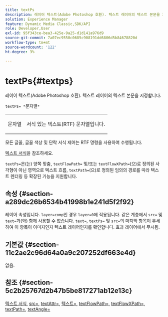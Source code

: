 ```yaml
---
title: textPs
description: 레이어 텍스트(Adobe Photoshop 호환). 텍스트 레이어의 텍스트 본문을 지정합니다.
solution: Experience Manager
feature: Dynamic Media Classic,SDK/API
role: Developer,User
exl-id: 95f343ce-bea3-425e-9a25-d1d141a976d9
source-git-commit: 7a07ec9550c0685c908191dd6806d5b84678820d
workflow-type: tm+mt
source-wordcount: '122'
ht-degree: 3%

---
```


# textPs{#textps}

레이어 텍스트(Adobe Photoshop 호환). 텍스트 레이어의 텍스트 본문을 지정합니다.

`textPs= *`문자열`*`

<table id="simpletable_4E2D08FD4EEC4EDC9EFE9F6F2E22DB0C"> 
 <tr class="strow"> 
  <td class="stentry"> <p><span class="codeph"><span class="varname"> 문자열</span> </span> </p> </td> 
  <td class="stentry"> <p>서식 있는 텍스트(RTF) 문자열입니다. </p></td> 
 </tr> 
</table>

모든 글꼴, 글꼴 색상 및 단락 서식 제어는 RTF 명령을 사용하여 수행됩니다.

[텍스트 서식](../../../../../is-api/http-ref/image-serving-api-ref/c-http-protocol-reference/c-text-formatting/c-text-formatting.md#concept-0d3136db7f6f49668274541cd4b6364c)을 참조하세요.

`textPs=`은(는) 양쪽 맞춤, `textFlowPath=` 및/또는 `textFlowXPath=`(으)로 정의된 사각형이 아닌 영역으로 텍스트 흐름, `textPath=`(으)로 정의된 임의의 경로를 따라 텍스트 렌더링 등 확장된 기능을 지원합니다.

## 속성 {#section-a289dc26b6534b41998b1e241d5f2f92}

레이어 속성입니다. `layer=comp`인 경우 `layer=0`에 적용됩니다. 같은 계층에서 `src=` 및 `text=`과(와) 함께 사용할 수 없습니다. `text=`, `textPs=` 및 `src=`의 마지막 항목이 우세하여 이 항목이 이미지인지 텍스트 레이어인지를 확인합니다. 효과 레이어에서 무시됨.

## 기본값 {#section-11c2ae2c96d64a0a9c207252df663e4d}

없음.

## 참조 {#section-5c2b25767d2b47b5be817271ab12e13c}

[텍스트 서식](../../../../../is-api/http-ref/image-serving-api-ref/c-http-protocol-reference/c-text-formatting/c-text-formatting.md#concept-0d3136db7f6f49668274541cd4b6364c), [src=](../../../../../is-api/http-ref/image-serving-api-ref/c-http-protocol-reference/c-command-reference/r-src.md#reference-f6506637778c4c69bf106a7924a91ab1), [textAttr=](../../../../../is-api/http-ref/image-serving-api-ref/c-http-protocol-reference/c-command-reference/r-textattr.md#reference-ff00484fa3244286abeff34911f7ec0d), [텍스트=](../../../../../is-api/http-ref/image-serving-api-ref/c-http-protocol-reference/c-command-reference/r-text.md#reference-84634052e48548539a1ef63cbe41f22f), [textFlowPath=](../../../../../is-api/http-ref/image-serving-api-ref/c-http-protocol-reference/c-command-reference/r-textflowpath.md#reference-0b8d9493d71342f0b6a64a6d221584ef), [textFlowXPath=](../../../../../is-api/http-ref/image-serving-api-ref/c-http-protocol-reference/c-command-reference/r-textflowxpath.md#reference-c55d4e41a28f40aca6a24ca218c28542), [textPath=](../../../../../is-api/http-ref/image-serving-api-ref/c-http-protocol-reference/c-command-reference/r-textpath.md#reference-b09cc0902dff4725bdb54d5da4076ccd), [textAngle=](../../../../../is-api/http-ref/image-serving-api-ref/c-http-protocol-reference/c-command-reference/r-textangle.md#reference-447f624c0e764d0cb5c75846d1b44d15)
